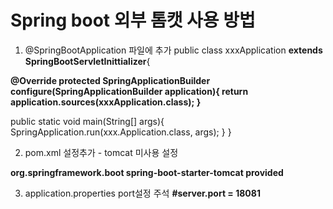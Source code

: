 # Spring boot 외부 톰캣 사용 방법
1.  @SpringBootApplication 파일에 추가
public class xxxApplication <b>extends SpringBootServletInittializer</b>{
  <b>
  @Override
  protected SpringApplicationBuilder configure(SpringApplicationBuilder application){
   return application.sources(xxxApplication.class);
  }
  </b>
  
  public static void main(String[] args){
    SpringApplication.run(xxx.Application.class, args);
  }
}

2. pom.xml 설정추가 - tomcat 미사용 설정
<b>
<dependency>
  <groupId>org.springframework.boot</groupId>
  <artifactId>spring-boot-starter-tomcat</artifactId>
  <scope>provided</scope>
</dependency>
</b>

3. application.properties port설정 주석
<b> #server.port = 18081</b>


